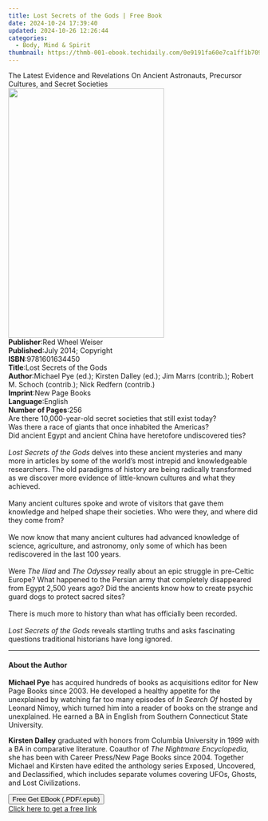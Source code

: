 ```yaml
---
title: Lost Secrets of the Gods | Free Book
date: 2024-10-24 17:39:40
updated: 2024-10-26 12:26:44
categories:
  - Body, Mind & Spirit
thumbnail: https://thmb-001-ebook.techidaily.com/0e9191fa60e7ca1ff1b7098ea03ac383c2a317467a94af3339409dcf7765ec49.jpg
---
```

<main id="book-container">
  <div class="flex flex-col">
    <div class="book-brief flex-1 py-6 px-4 sm:p-6 md:py-10 md:px-8">
      <!-- brief-->
      <div class="book-brief-main">
        The Latest Evidence and Revelations On Ancient Astronauts, Precursor
        Cultures, and Secret Societies
      </div>
    </div>
    <div
      class="book-meta-info flex-1 grid gap-4 col-start-1 col-end-3 row-start-1 sm:mb-6 sm:grid-cols-4 lg:gap-6 lg:col-start-2 lg:row-end-6 lg:row-span-6 lg:mb-0"
    >
      <div
        class="book-meta-info-left place-content-center mt-4 p-4 text-sm leading-6 col-start-2 col-span-2 dark:text-slate-400"
      >
        <img
          class="w-full h-500 object-cover rounded-lg sm:h-255 sm:col-span-2 lg:col-span-full"
          src="https://img-001-ebook.techidaily.com/70765b65554146699eb2b42c6a722d76a0a6a7d8d074fd520794855065ec28c3.jpg"
          alt=""
          width="312"
          height="500"
        />
      </div>
      <div
        class="book-meta-info-right mt-2 col-start-1 row-start-2 col-span-3 self-center"
      >
        <!-- meta data  -->
        <div class="flex flex-col px-4 md:px-8">
          <div class="flex-1">
            <strong>Publisher</strong>:<span class="px-2"
              >Red Wheel Weiser</span
            >
          </div>
          <div class="flex-1">
            <strong>Published</strong>:<span class="px-2"
              >July 2014; Copyright</span
            >
          </div>
          <div class="flex-1">
            <strong>ISBN</strong>:<span class="px-2">9781601634450</span>
          </div>
          <div class="flex-1">
            <strong>Title</strong>:<span class="px-2"
              >Lost Secrets of the Gods</span
            >
          </div>
          <div class="flex-1">
            <strong>Author</strong>:<span class="px-2"
              >Michael Pye (ed.); Kirsten Dalley (ed.); Jim Marrs (contrib.);
              Robert M. Schoch (contrib.); Nick Redfern (contrib.)</span
            >
          </div>
          <div class="flex-1">
            <strong>Imprint</strong>:<span class="px-2">New Page Books</span>
          </div>
          <div class="flex-1">
            <strong>Language</strong>:<span class="px-2">English</span>
          </div>
          <div class="flex-1">
            <strong>Number of Pages</strong>:<span class="px-2">256</span>
          </div>
        </div>
      </div>
    </div>
    <div class="book-description flex-1 py-6 px-4 sm:p-6 md:py-10 md:px-8">
      <div class="book-description-main">
        <div accordion-content="" id="description">
          Are there 10,000-year-old secret societies that still exist today?<br />Was
          there a race of giants that once inhabited the Americas?<br />Did
          ancient Egypt and ancient China have heretofore undiscovered ties?<br /><br /><i
            >Lost Secrets of the Gods</i
          >
          delves into these ancient mysteries and many more in articles by some
          of the world’s most intrepid and knowledgeable researchers. The old
          paradigms of history are being radically transformed as we discover
          more evidence of little-known cultures and what they achieved.<br /><br />Many
          ancient cultures spoke and wrote of visitors that gave them knowledge
          and helped shape their societies. Who were they, and where did they
          come from?<br /><br />We now know that many ancient cultures had
          advanced knowledge of science, agriculture, and astronomy, only some
          of which has been rediscovered in the last 100 years.<br /><br />Were
          <i>The Iliad</i> and <i>The Odyssey</i> really about an epic struggle
          in pre-Celtic Europe? What happened to the Persian army that
          completely disappeared from Egypt 2,500 years ago? Did the ancients
          know how to create psychic guard dogs to protect sacred sites?<br /><br />There
          is much more to history than what has officially been recorded.<br /><br /><i
            >Lost Secrets of the Gods</i
          >
          reveals startling truths and asks fascinating questions traditional
          historians have long ignored.
        </div>
        <div class="accordion-fader"></div>
      </div>
    </div>
    <div class="book-excerpts flex-1 py-6 px-4 sm:p-6 md:py-10 md:px-8">
      <!-- excerpts-->
      <div class="book-excerpts-main">
        <hr />
        <h4 class="placeholder placeholder-heading">
          <span>About the Author</span>
        </h4>
        <p></p>
        <p>
          <b>Michael Pye</b> has acquired hundreds of books as acquisitions
          editor for New Page Books since 2003. He developed a healthy appetite
          for the unexplained by watching far too many episodes of
          <i>In Search Of</i> hosted by Leonard Nimoy, which turned him into a
          reader of books on the strange and unexplained. He earned a BA in
          English from Southern Connecticut State University.
        </p>
        <p>
          <b>Kirsten Dalley</b> graduated with honors from Columbia University
          in 1999 with a BA in comparative literature. Coauthor of
          <i>The Nightmare Encyclopedia</i>, she has been with Career Press/New
          Page Books since 2004. Together Michael and Kirsten have edited the
          anthology series Exposed, Uncovered, and Declassified, which includes
          separate volumes covering UFOs, Ghosts, and Lost Civilizations.
        </p>
        <p></p>
      </div>
    </div>
    <div
      class="book-about-author flex-1 py-6 px-4 sm:p-6 md:py-10 md:px-8"
    ></div>
    <div class="book-free-get flex-1 py-6 px-4 sm:p-6 md:py-10 md:px-8">
      <button
        id="btn-free-get"
        class="bg-blue-500 hover:bg-blue-700 text-white font-bold py-2 px-4 rounded"
      >
        Free Get EBook (.PDF/.epub)
      </button>
      <div id="countdown-display" class="px-2 text-lg mt-2"></div>
      <a
        id="free-link"
        class="hidden bg-blue-500 hover:bg-blue-700 text-white font-bold py-2 px-4 rounded"
        href="https://www.ebooks.com/en-us/book/138621311/lost-secrets-of-the-gods/michael-pye/"
        target="_blank"
        >Click here to get a free link</a
      >
    </div>
    <script>
      let countdownTime = 0;
      let countdownInterval = null;
      document
        .getElementById('btn-free-get')
        .addEventListener('click', startCountdown);
      function startCountdown() {
        countdownTime = new Date().getTime() + 60000 * 3;
        countdownInterval = setInterval(updateCountdown, 1000);
        document.getElementById('btn-free-get').disabled = true;
        document
          .getElementById('btn-free-get')
          .classList.add('bg-gray-500', 'cursor-not-allowed');
      }
      function updateCountdown() {
        let currentTime = new Date().getTime();
        let timeLeft = countdownTime - currentTime;
        let secondsLeft = Math.floor(timeLeft / 1000);
        document.getElementById('countdown-display').innerHTML =
          `Remaining time: ${secondsLeft} seconds.`;
        if (secondsLeft <= 0) {
          clearInterval(countdownInterval);
          document.getElementById('btn-free-get').classList.add('hidden');
          document.getElementById('free-link').classList.remove('hidden');
          document.getElementById('countdown-display').innerHTML = '';
        }
      }
    </script>
  </div>
</main>
